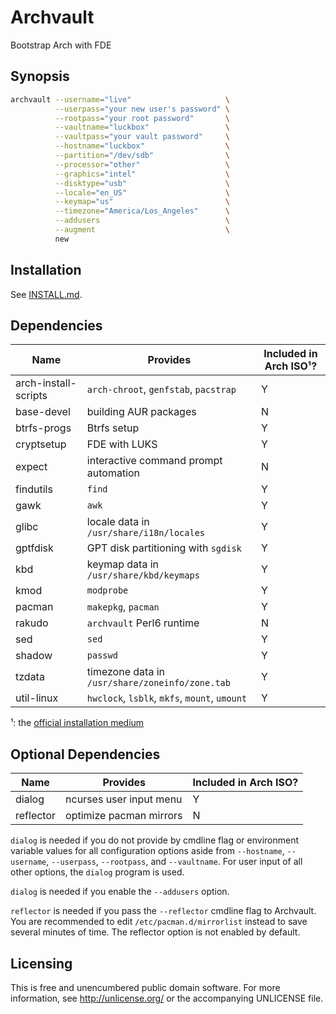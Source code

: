 Archvault
=========

Bootstrap Arch with FDE


Synopsis
--------

```bash
archvault --username="live"                     \
          --userpass="your new user's password" \
          --rootpass="your root password"       \
          --vaultname="luckbox"                 \
          --vaultpass="your vault password"     \
          --hostname="luckbox"                  \
          --partition="/dev/sdb"                \
          --processor="other"                   \
          --graphics="intel"                    \
          --disktype="usb"                      \
          --locale="en_US"                      \
          --keymap="us"                         \
          --timezone="America/Los_Angeles"      \
          --addusers                            \
          --augment                             \
          new
```


Installation
------------

See [INSTALL.md](doc/INSTALL.md).


Dependencies
------------

Name                 | Provides                                        | Included in Arch ISO¹?
---                  | ---                                             | ---
arch-install-scripts | `arch-chroot`, `genfstab`, `pacstrap`           | Y
base-devel           | building AUR packages                           | N
btrfs-progs          | Btrfs setup                                     | Y
cryptsetup           | FDE with LUKS                                   | Y
expect               | interactive command prompt automation           | N
findutils            | `find`                                          | Y
gawk                 | `awk`                                           | Y
glibc                | locale data in `/usr/share/i18n/locales`        | Y
gptfdisk             | GPT disk partitioning with `sgdisk`             | Y
kbd                  | keymap data in `/usr/share/kbd/keymaps`         | Y
kmod                 | `modprobe`                                      | Y
pacman               | `makepkg`, `pacman`                             | Y
rakudo               | `archvault` Perl6 runtime                       | N
sed                  | `sed`                                           | Y
shadow               | `passwd`                                        | Y
tzdata               | timezone data in `/usr/share/zoneinfo/zone.tab` | Y
util-linux           | `hwclock`, `lsblk`, `mkfs`, `mount`, `umount`   | Y

¹: the [official installation medium](https://www.archlinux.org/download/)


Optional Dependencies
---------------------

Name      | Provides                | Included in Arch ISO?
---       | ---                     | ---
dialog    | ncurses user input menu | Y
reflector | optimize pacman mirrors | N

`dialog` is needed if you do not provide by cmdline flag or environment
variable values for all configuration options aside from `--hostname`,
`--username`, `--userpass`, `--rootpass`, and `--vaultname`. For user
input of all other options, the `dialog` program is used.

`dialog` is needed if you enable the `--addusers` option.

`reflector` is needed if you pass the `--reflector` cmdline flag to
Archvault. You are recommended to edit `/etc/pacman.d/mirrorlist`
instead to save several minutes of time. The reflector option is not
enabled by default.


Licensing
---------

This is free and unencumbered public domain software. For more
information, see http://unlicense.org/ or the accompanying UNLICENSE file.

